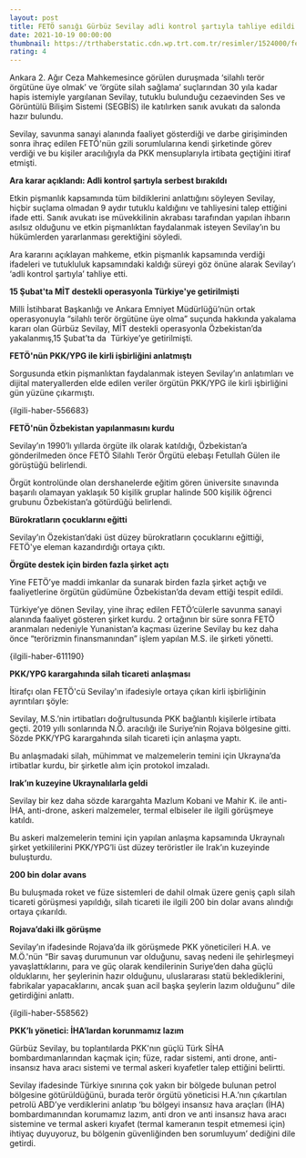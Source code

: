 ```yaml
--- 
layout: post
title: FETÖ sanığı Gürbüz Sevilay adli kontrol şartıyla tahliye edildi
date: 2021-10-19 00:00:00
thumbnail: https://trthaberstatic.cdn.wp.trt.com.tr/resimler/1524000/feto-pkk-gurbuz-sevilay-trt-haber-1525276.jpg
rating: 4
---
```

<p>
	Ankara 2. Ağır Ceza Mahkemesince görülen duruşmada ‘silahlı terör örgütüne üye olmak’ ve ‘örgüte silah sağlama’ suçlarından 30 yıla kadar hapis istemiyle yargılanan Sevilay, tutuklu bulunduğu cezaevinden Ses ve Görüntülü Bilişim Sistemi (SEGBİS) ile katılırken sanık avukatı da salonda hazır bulundu.</p>
<p>
	Sevilay, savunma sanayi alanında faaliyet gösterdiği ve darbe girişiminden sonra ihraç edilen FETÖ'nün gzili sorumlularına kendi şirketinde görev verdiği ve bu kişiler aracılığıyla da PKK mensuplarıyla irtibata geçtiğini itiraf etmişti.</p>
<p>
	<strong>Ara karar açıklandı: Adli kontrol şartıyla serbest bırakıldı</strong></p>
<p>
	Etkin pişmanlık kapsamında tüm bildiklerini anlattığını söyleyen Sevilay, hiçbir suçlama olmadan 9 aydır tutuklu kaldığını ve tahliyesini talep ettiğini ifade etti. Sanık avukatı ise müvekkilinin akrabası tarafından yapılan ihbarın asılsız olduğunu ve etkin pişmanlıktan faydalanmak isteyen Sevilay’ın bu hükümlerden yararlanması gerektiğini söyledi.</p>
<p>
	Ara kararını açıklayan mahkeme, etkin pişmanlık kapsamında verdiği ifadeleri ve tutukluluk kapsamındaki kaldığı süreyi göz önüne alarak Sevilay’ı ‘adli kontrol şartıyla’ tahliye etti.</p>
<p>
	<strong>15 Şubat'ta MİT destekli operasyonla Türkiye'ye getirilmişti</strong></p>
<p>
	Milli İstihbarat Başkanlığı ve Ankara Emniyet Müdürlüğü’nün ortak operasyonuyla “silahlı terör örgütüne üye olma” suçunda hakkında yakalama kararı olan Gürbüz Sevilay, MİT destekli operasyonla Özbekistan’da yakalanmış,15 Şubat’ta da  Türkiye’ye getirilmişti.</p>
<p>
	<strong>FETÖ'nün PKK/YPG ile kirli işbirliğini anlatmıştı</strong></p>
<p>
	Sorgusunda etkin pişmanlıktan faydalanmak isteyen Sevilay’ın anlatımları ve dijital materyallerden elde edilen veriler örgütün PKK/YPG ile kirli işbirliğini gün yüzüne çıkarmıştı.</p>
<p>
	{ilgili-haber-556683}</p>
<p>
	<strong>FETÖ'nün Özbekistan yapılanmasını kurdu</strong></p>
<p>
	Sevilay’ın 1990’lı yıllarda örgüte ilk olarak katıldığı, Özbekistan’a gönderilmeden önce FETÖ Silahlı Terör Örgütü elebaşı Fetullah Gülen ile görüştüğü belirlendi.</p>
<p>
	Örgüt kontrolünde olan dershanelerde eğitim gören üniversite sınavında başarılı olamayan yaklaşık 50 kişilik gruplar halinde 500 kişilik öğrenci grubunu Özbekistan’a götürdüğü belirlendi.</p>
<p>
	<strong>Bürokratların çocuklarını eğitti</strong></p>
<p>
	Sevilay’ın Özekistan’daki üst düzey bürokratların çocuklarını eğittiği, FETÖ'ye eleman kazandırdığı ortaya çıktı.</p>
<p>
	<strong>Örgüte destek için birden fazla şirket açtı</strong></p>
<p>
	Yine FETÖ’ye maddi imkanlar da sunarak birden fazla şirket açtığı ve faaliyetlerine örgütün güdümüne Özbekistan’da devam ettiği tespit edildi.</p>
<p>
	Türkiye’ye dönen Sevilay, yine ihraç edilen FETÖ’cülerle savunma sanayi alanında faaliyet gösteren şirket kurdu. 2 ortağının bir süre sonra FETÖ aranmaları nedeniyle Yunanistan’a kaçması üzerine Sevilay bu kez daha önce “terörizmin finansmanından” işlem yapılan M.S. ile şirketi yönetti.</p>
<p>
	{ilgili-haber-611190}</p>
<p>
	<strong>PKK/YPG karargahında silah ticareti anlaşması</strong></p>
<p>
	İtirafçı olan FETÖ'cü Sevilay'ın ifadesiyle ortaya çıkan kirli işbirliğinin ayrıntıları şöyle:</p>
<p>
	Sevilay, M.S.’nin irtibatları doğrultusunda PKK bağlantılı kişilerle irtibata geçti. 2019 yıllı sonlarında N.Ö. aracılığı ile Suriye’nin Rojava bölgesine gitti. Sözde PKK/YPG karargahında silah ticareti için anlaşma yaptı.</p>
<p>
	Bu anlaşmadaki silah, mühimmat ve malzemelerin temini için Ukrayna’da irtibatlar kurdu, bir şirketle alım için protokol imzaladı.</p>
<p>
	<strong>Irak’ın kuzeyine Ukraynalılarla geldi</strong></p>
<p>
	Sevilay bir kez daha sözde karargahta Mazlum Kobani ve Mahir K. ile anti-İHA, anti-drone, askeri malzemeler, termal elbiseler ile ilgili görüşmeye katıldı.</p>
<p>
	Bu askeri malzemelerin temini için yapılan anlaşma kapsamında Ukraynalı şirket yetkililerini PKK/YPG’li üst düzey teröristler ile Irak’ın kuzeyinde buluşturdu.</p>
<p>
	<strong>200 bin dolar avans</strong></p>
<p>
	Bu buluşmada roket ve füze sistemleri de dahil olmak üzere geniş çaplı silah ticareti görüşmesi yapıldığı, silah ticareti ile ilgili 200 bin dolar avans alındığı ortaya çıkarıldı.</p>
<p>
	<strong>Rojava’daki ilk görüşme</strong></p>
<p>
	Sevilay’ın ifadesinde Rojava’da ilk görüşmede PKK yöneticileri H.A. ve M.Ö.'nün “Bir savaş durumunun var olduğunu, savaş nedeni ile şehirleşmeyi yavaşlattıklarını, para ve güç olarak kendilerinin Suriye’den daha güçlü olduklarını, her şeylerinin hazır olduğunu, uluslararası statü beklediklerini, fabrikalar yapacaklarını, ancak şuan acil başka şeylerin lazım olduğunu” dile getirdiğini anlattı.</p>
<p>
	{ilgili-haber-558562}</p>
<p>
	<strong>PKK’lı yönetici: İHA’lardan korunmamız lazım</strong></p>
<p>
	Gürbüz Sevilay, bu toplantılarda PKK'nın güçlü Türk SİHA bombardımanlarından kaçmak için; füze, radar sistemi, anti drone, anti-insansız hava aracı sistemi ve termal askeri kıyafetler talep ettiğini belirtti.</p>
<p>
	Sevilay ifadesinde Türkiye sınırına çok yakın bir bölgede bulunan petrol bölgesine götürüldüğünü, burada terör örgütü yöneticisi H.A.’nın çıkartılan petrolü ABD’ye verdiklerini anlatıp ‘bu bölgeyi insansız hava araçları (İHA) bombardımanından korumamız lazım, anti dron ve anti insansız hava aracı sistemine ve termal askeri kıyafet (termal kameranın tespit etmemesi için) ihtiyaç duyuyoruz, bu bölgenin güvenliğinden ben sorumluyum’ dediğini dile getirdi. </p>

